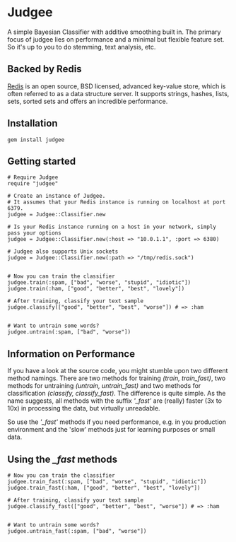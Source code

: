 # Judgee

A simple Bayesian Classifier with additive smoothing built in.
The primary focus of judgee lies on performance and a minimal but flexible feature set.
So it's up to you to do stemming, text analysis, etc.


## Backed by Redis

[Redis](http://redis.io/) is an open source, BSD licensed, advanced key-value store, which is often referred to as a data structure server.
It supports strings, hashes, lists, sets, sorted sets and offers an incredible performance.


## Installation

	gem install judgee


## Getting started

	# Require Judgee
	require "judgee"
  
	# Create an instance of Judgee.
	# It assumes that your Redis instance is running on localhost at port 6379.
	judgee = Judgee::Classifier.new

	# Is your Redis instance running on a host in your network, simply pass your options
	judgee = Judgee::Classifier.new(:host => "10.0.1.1", :port => 6380)

	# Judgee also supports Unix sockets
	judgee = Judgee::Classifier.new(:path => "/tmp/redis.sock")


	# Now you can train the classifier
	judgee.train(:spam, ["bad", "worse", "stupid", "idiotic"])
	judgee.train(:ham, ["good", "better", "best", "lovely"])

	# After training, classify your text sample
	judgee.classify(["good", "better", "best", "worse"]) # => :ham


	# Want to untrain some words?
	judgee.untrain(:spam, ["bad", "worse"])


## Information on Performance 

If you have a look at the source code, you might stumble upon two different method namings.
There are two methods for training *(train, train_fast)*, two methods for untraining *(untrain, untrain_fast)* and two methods for classification *(classify, classify_fast)*.
The difference is quite simple. As the name suggests, all methods with the suffix *'_fast'* are (really) faster (3x to 10x) in processing the data, but virtually unreadable.

So use the *'_fast'* methods if you need performance, e.g. in you production environment and the 'slow' methods just for learning purposes or small data.

## Using the *_fast* methods

	# Now you can train the classifier
	judgee.train_fast(:spam, ["bad", "worse", "stupid", "idiotic"])
	judgee.train_fast(:ham, ["good", "better", "best", "lovely"])

	# After training, classify your text sample
	judgee.classify_fast(["good", "better", "best", "worse"]) # => :ham


	# Want to untrain some words?
	judgee.untrain_fast(:spam, ["bad", "worse"])